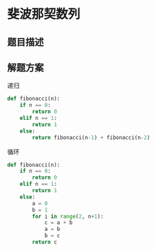 

# 斐波那契数列



## 题目描述



## 解题方案

递归

```python
def fibonacci(n):
    if n == 0:
        return 0
    elif n == 1:
        return 1
    else:
        return fibonacci(n-1) + fibonacci(n-2)
```

循环

```python
def fibonacci(n):
    if n == 0:
        return 0
    elif n == 1:
        return 1
    else:
        a = 0
        b = 1
        for i in range(2, n+1):
            c = a + b
            a = b
            b = c
        return c
```
